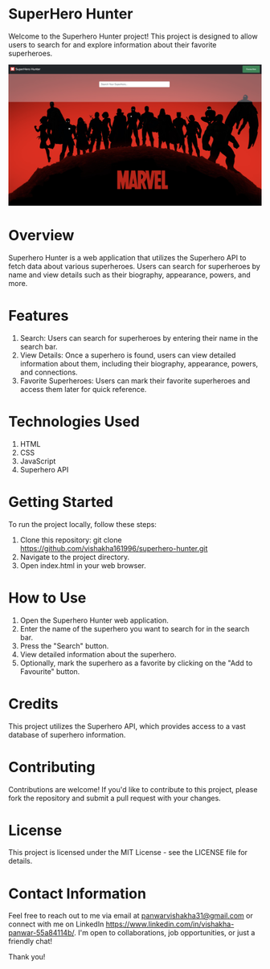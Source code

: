 ﻿# SuperHero Hunter
Welcome to the Superhero Hunter project! This project is designed to allow users to search for and explore information about their favorite superheroes.

![Screenshot](screenshot.png)

# Overview
Superhero Hunter is a web application that utilizes the Superhero API to fetch data about various superheroes. Users can search for superheroes by name and view details such as their biography, appearance, powers, and more.

# Features
1. Search: Users can search for superheroes by entering their name in the search bar.
2. View Details: Once a superhero is found, users can view detailed information about them, including their biography, appearance, powers, and connections.
3. Favorite Superheroes: Users can mark their favorite superheroes and access them later for quick reference.

# Technologies Used
1. HTML
2. CSS
3. JavaScript
4. Superhero API

# Getting Started
To run the project locally, follow these steps:
1. Clone this repository: git clone https://github.com/vishakha161996/superhero-hunter.git
2. Navigate to the project directory.
3. Open index.html in your web browser.

# How to Use
1. Open the Superhero Hunter web application.
2. Enter the name of the superhero you want to search for in the search bar.
3. Press the "Search" button.
4. View detailed information about the superhero.
5. Optionally, mark the superhero as a favorite by clicking on the "Add to Favourite" button.

# Credits
This project utilizes the Superhero API, which provides access to a vast database of superhero information.

# Contributing
Contributions are welcome! If you'd like to contribute to this project, please fork the repository and submit a pull request with your changes.

# License
This project is licensed under the MIT License - see the LICENSE file for details.

# Contact Information

Feel free to reach out to me via email at panwarvishakha31@gmail.com or connect with me on LinkedIn https://www.linkedin.com/in/vishakha-panwar-55a84114b/. I'm open to collaborations, job opportunities, or just a friendly chat!

Thank you!